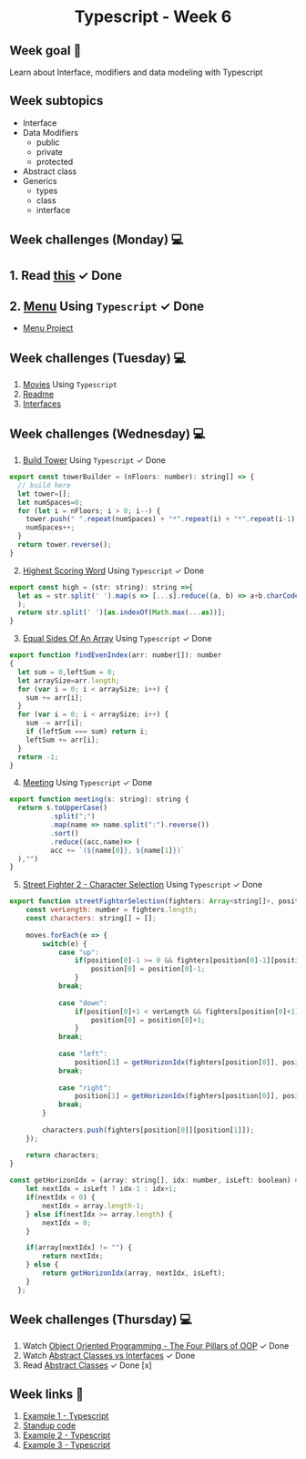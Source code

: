 <h1 align="center">Typescript - Week 6</h1>

## Week goal 🏁

<p>Learn about Interface, modifiers and data modeling with Typescript</p>

## Week subtopics

- Interface
- Data Modifiers
  - public
  - private
  - protected
- Abstract class
- Generics
  - types
  - class
  - interface

## Week challenges (Monday) 💻

## 1. Read [this](./Example/Input.md)  <span>&#10003; Done</span>
## 2. [Menu](https://github.com/corecodeio/bootcamp-from-scratch/blob/main/src/technologies/2022/week6/Exercices/E0/desc/ED0W6.md) Using `Typescript`  <span>&#10003; Done</span>
- [Menu Project](./Menu/)


## Week challenges (Tuesday) 💻

1. [Movies](https://github.com/corecodeio/bootcamp-from-scratch/blob/main/src/technologies/2022/week6/Exercices/E1/desc/ED1W6.md) Using `Typescript`
2. [Readme](https://github.com/corecodeio/bootcamp-from-scratch/blob/main/src/technologies/2022/week6/Exercices/E2/desc/ED2W6.md)
3. [Interfaces](https://docs.microsoft.com/en-us/learn/modules/typescript-implement-interfaces/)

## Week challenges (Wednesday) 💻

1. [Build Tower](https://www.codewars.com/kata/576757b1df89ecf5bd00073b/train/typescript) Using `Typescript`  <span>&#10003; Done</span>

```js
export const towerBuilder = (nFloors: number): string[] => {
  // build here
  let tower=[];
  let numSpaces=0;
  for (let i = nFloors; i > 0; i--) {
    tower.push(" ".repeat(numSpaces) + "*".repeat(i) + "*".repeat(i-1)  + " ".repeat(numSpaces));
    numSpaces++;
  }
  return tower.reverse();
}
```

2. [Highest Scoring Word](https://www.codewars.com/kata/57eb8fcdf670e99d9b000272/train/typescript) Using `Typescript` <span>&#10003; Done</span>

```js
export const high = (str: string): string =>{
  let as = str.split(' ').map(s => [...s].reduce((a, b) => a+b.charCodeAt(0) - 96, 0)
  );
  return str.split(' ')[as.indexOf(Math.max(...as))];
}
```

3. [Equal Sides Of An Array](https://www.codewars.com/kata/5679aa472b8f57fb8c000047/train/typescript) Using `Typescript`  <span>&#10003; Done</span>

```js
export function findEvenIndex(arr: number[]): number
{
  let sum = 0,leftSum = 0;
  let arraySize=arr.length;
  for (var i = 0; i < arraySize; i++) {
    sum += arr[i];
  }
  for (var i = 0; i < arraySize; i++) {
    sum -= arr[i];
    if (leftSum === sum) return i;
    leftSum += arr[i];
  }
  return -1;
}
```

4. [Meeting](https://www.codewars.com/kata/59df2f8f08c6cec835000012/train/typescript) Using `Typescript`  <span>&#10003; Done</span>

```js
export function meeting(s: string): string {
  return s.toUpperCase()
          .split(";")
          .map(name => name.split(":").reverse())
          .sort()
          .reduce((acc,name)=> (
          acc += `(${name[0]}, ${name[1]})`
  ),"")
}
```

5. [Street Fighter 2 - Character Selection](https://www.codewars.com/kata/5853213063adbd1b9b0000be/train/typescript) Using `Typescript` <span>&#10003; Done</span>

```js
export function streetFighterSelection(fighters: Array<string[]>, position: number[], moves: string[]) {
    const verLength: number = fighters.length;
    const characters: string[] = [];
    
    moves.forEach(e => {
        switch(e) {
            case "up":       
                if(position[0]-1 >= 0 && fighters[position[0]-1][position[1]] != "") {
                    position[0] = position[0]-1;
                }
            break;
            
            case "down": 
                if(position[0]+1 < verLength && fighters[position[0]+1][position[1]] != "") {
                    position[0] = position[0]+1;
                }
            break;
            
            case "left":
                position[1] = getHorizonIdx(fighters[position[0]], position[1], true);
            break;
            
            case "right":
                position[1] = getHorizonIdx(fighters[position[0]], position[1], false);
            break;
        }
  
        characters.push(fighters[position[0]][position[1]]);
    });  

    return characters;
}
  
const getHorizonIdx = (array: string[], idx: number, isLeft: boolean) => {
    let nextIdx = isLeft ? idx-1 : idx+1;
    if(nextIdx < 0) {
        nextIdx = array.length-1;
    } else if(nextIdx >= array.length) {
        nextIdx = 0;
    }    

    if(array[nextIdx] != "") {
        return nextIdx;
    } else {
        return getHorizonIdx(array, nextIdx, isLeft);  
    }
  };
```

## Week challenges (Thursday) 💻

1. Watch [Object Oriented Programming - The Four Pillars of OOP](https://www.youtube.com/watch?v=1ONhXmQuWP8) <span>&#10003; Done</span>
2. Watch [Abstract Classes vs Interfaces](https://www.youtube.com/watch?v=Lnqmde9LP74)  <span>&#10003; Done</span>
3. Read [Abstract Classes](https://sbcode.net/typescript/abstract_classes/) <span>&#10003; Done</span> [x]

## Week links 🔗

1. [Example 1 - Typescript](https://github.com/corecodeio/FS0422_Typescript_01/tree/main/src/E0)
2. [Standup code](https://github.com/corecodeio/bootcamp-from-scratch/blob/main/src/technologies/2022/week6/Example/standup.ts)
3. [Example 2 - Typescript](https://github.com/corecodeio/FS0422_Typescript_01/tree/main/src/E1)
4. [Example 3 - Typescript](https://github.com/corecodeio/FS0422_Typescript_01/tree/main/src/E2)

